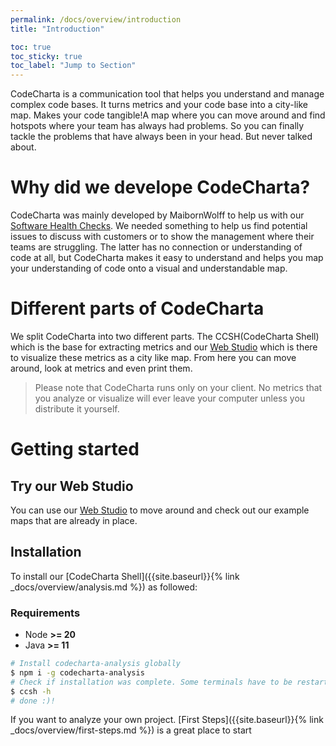 ```yaml
---
permalink: /docs/overview/introduction
title: "Introduction"

toc: true
toc_sticky: true
toc_label: "Jump to Section"
---
```


CodeCharta is a communication tool that helps you understand and manage complex code bases. It turns metrics and your code base into a city-like map. Makes your code tangible!A map where you can move around and find hotspots where your team has always had problems. So you can finally tackle the problems that have always been in your head. But never talked about.

# Why did we develope CodeCharta?

CodeCharta was mainly developed by MaibornWolff to help us with our [Software Health Checks](https://www.maibornwolff.de/software-audits). We needed something to help us find potential issues to discuss with customers or to show the management where their teams are struggling. The latter has no connection or understanding of code at all, but CodeCharta makes it easy to understand and helps you map your understanding of code onto a visual and understandable map.

# Different parts of CodeCharta

We split CodeCharta into two different parts. The CCSH(CodeCharta Shell) which is the base for extracting metrics and our [Web Studio](https://maibornwolff.github.io/codecharta/visualization/app/index.html?file=codecharta.cc.json.gz&file=codecharta_analysis.cc.json.gz&currentFilesAreSampleFiles=true&area=rloc&height=sonar_complexity&color=sonar_complexity) which is there to visualize these metrics as a city like map. From here you can move around, look at metrics and even print them.

> Please note that CodeCharta runs only on your client. No metrics that you analyze or visualize will ever leave your computer unless you distribute it yourself.

# Getting started

## Try our Web Studio

You can use our [Web Studio](https://maibornwolff.github.io/codecharta/visualization/app/index.html?file=codecharta.cc.json.gz&file=codecharta_analysis.cc.json.gz&currentFilesAreSampleFiles=true&area=rloc&height=sonar_complexity&color=sonar_complexity) to move around and check out our example maps that are already in place.

## Installation

To install our [CodeCharta Shell]({{site.baseurl}}{% link _docs/overview/analysis.md %}) as followed:

### Requirements

- Node **>= 20**
- Java **>= 11**

```bash
# Install codecharta-analysis globally
$ npm i -g codecharta-analysis
# Check if installation was complete. Some terminals have to be restarted
$ ccsh -h
# done :)!
```

If you want to analyze your own project. [First Steps]({{site.baseurl}}{% link _docs/overview/first-steps.md %}) is a great place to start
